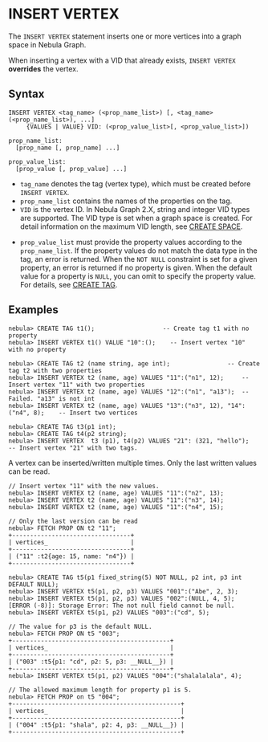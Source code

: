 # INSERT VERTEX

The `INSERT VERTEX` statement inserts one or more vertices into a graph space in Nebula Graph.

When inserting a vertex with a VID that already exists, `INSERT VERTEX` **overrides** the vertex.

## Syntax

```ngql
INSERT VERTEX <tag_name> (<prop_name_list>) [, <tag_name> (<prop_name_list>), ...]
     {VALUES | VALUE} VID: (<prop_value_list>[, <prop_value_list>])

prop_name_list:
  [prop_name [, prop_name] ...]

prop_value_list:
  [prop_value [, prop_value] ...]
```

* `tag_name` denotes the tag (vertex type), which must be created before `INSERT VERTEX`.
* `prop_name_list` contains the names of the properties on the tag.
* `VID` is the vertex ID. In Nebula Graph 2.X, string and integer VID types are supported. The VID type is set when a graph space is created. For detail information on the maximum VID length, see [CREATE SPACE](../9.space-statements/1.create-space.md).

<!-- The `VID` must be unique in the graph space. The current sorting basis is "binary coding order", i.e. 0, 1, 2, ... 9223372036854775807, -9223372036854775808, -9223372036854775807, ..., -1. `VID` supports specifying ID manually, or call hash() function to generate. -->

* `prop_value_list` must provide the property values according to the `prop_name_list`. If the property values do not match the data type in the tag, an error is returned. When the `NOT NULL` constraint is set for a given property, an error is returned if no property is given. When the default value for a property is `NULL`, you can omit to specify the property value. For details, see [CREATE TAG](../10.tag-statements/1.create-tag.md).

## Examples

```ngql
nebula> CREATE TAG t1();                   -- Create tag t1 with no property
nebula> INSERT VERTEX t1() VALUE "10":();    -- Insert vertex "10" with no property
```

```ngql
nebula> CREATE TAG t2 (name string, age int);                -- Create tag t2 with two properties
nebula> INSERT VERTEX t2 (name, age) VALUES "11":("n1", 12);     -- Insert vertex "11" with two properties
nebula> INSERT VERTEX t2 (name, age) VALUES "12":("n1", "a13");  -- Failed. "a13" is not int
nebula> INSERT VERTEX t2 (name, age) VALUES "13":("n3", 12), "14":("n4", 8);    -- Insert two vertices
```

```ngql
nebula> CREATE TAG t3(p1 int);
nebula> CREATE TAG t4(p2 string);
nebula> INSERT VERTEX  t3 (p1), t4(p2) VALUES "21": (321, "hello");   -- Insert vertex "21" with two tags.
```

A vertex can be inserted/written multiple times. Only the last written values can be read.

```ngql
// Insert vertex "11" with the new values.
nebula> INSERT VERTEX t2 (name, age) VALUES "11":("n2", 13);
nebula> INSERT VERTEX t2 (name, age) VALUES "11":("n3", 14);
nebula> INSERT VERTEX t2 (name, age) VALUES "11":("n4", 15);

// Only the last version can be read
nebula> FETCH PROP ON t2 "11";
+---------------------------------+
| vertices_                       |
+---------------------------------+
| ("11" :t2{age: 15, name: "n4"}) |
+---------------------------------+
```

```ngql
nebula> CREATE TAG t5(p1 fixed_string(5) NOT NULL, p2 int, p3 int DEFAULT NULL);
nebula> INSERT VERTEX t5(p1, p2, p3) VALUES "001":("Abe", 2, 3);
nebula> INSERT VERTEX t5(p1, p2, p3) VALUES "002":(NULL, 4, 5);
[ERROR (-8)]: Storage Error: The not null field cannot be null.
nebula> INSERT VERTEX t5(p1, p2) VALUES "003":("cd", 5);

// The value for p3 is the default NULL.
nebula> FETCH PROP ON t5 "003";
+--------------------------------------------+
| vertices_                                  |
+--------------------------------------------+
| ("003" :t5{p1: "cd", p2: 5, p3: __NULL__}) |
+--------------------------------------------+
nebula> INSERT VERTEX t5(p1, p2) VALUES "004":("shalalalala", 4);

// The allowed maximum length for property p1 is 5.
nebula> FETCH PROP on t5 "004";
+-----------------------------------------------+
| vertices_                                     |
+-----------------------------------------------+
| ("004" :t5{p1: "shala", p2: 4, p3: __NULL__}) |
+-----------------------------------------------+
```
